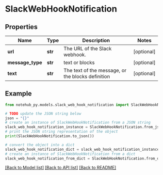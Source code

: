 # SlackWebHookNotification

## Properties

| Name             | Type    | Description                                       | Notes      |
| ---------------- | ------- | ------------------------------------------------- | ---------- |
| **url**          | **str** | The URL of the Slack webhook.                     | [optional] |
| **message_type** | **str** | text or blocks                                    | [optional] |
| **text**         | **str** | The text of the message, or the blocks definition | [optional] |

## Example

```python
from notehub_py.models.slack_web_hook_notification import SlackWebHookNotification

# TODO update the JSON string below
json = "{}"
# create an instance of SlackWebHookNotification from a JSON string
slack_web_hook_notification_instance = SlackWebHookNotification.from_json(json)
# print the JSON string representation of the object
print(SlackWebHookNotification.to_json())

# convert the object into a dict
slack_web_hook_notification_dict = slack_web_hook_notification_instance.to_dict()
# create an instance of SlackWebHookNotification from a dict
slack_web_hook_notification_from_dict = SlackWebHookNotification.from_dict(slack_web_hook_notification_dict)
```

[[Back to Model list]](../README.md#documentation-for-models) [[Back to API list]](../README.md#documentation-for-api-endpoints) [[Back to README]](../README.md)
